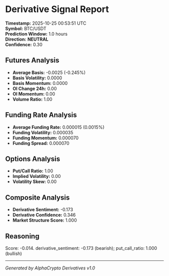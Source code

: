 # Derivative Signal Report

**Timestamp:** 2025-10-25 00:53:51 UTC  
**Symbol:** BTC/USDT  
**Prediction Window:** 1.0 hours  
**Direction:** **NEUTRAL**  
**Confidence:** 0.30

## Futures Analysis
- **Average Basis:** -0.0025 (-0.245%)
- **Basis Volatility:** 0.0000
- **Basis Momentum:** 0.0000
- **OI Change 24h:** 0.00
- **OI Momentum:** 0.00
- **Volume Ratio:** 1.00

## Funding Rate Analysis
- **Average Funding Rate:** 0.000015 (0.0015%)
- **Funding Volatility:** 0.000035
- **Funding Momentum:** 0.000070
- **Funding Spread:** 0.000070

## Options Analysis
- **Put/Call Ratio:** 1.00
- **Implied Volatility:** 0.00
- **Volatility Skew:** 0.00

## Composite Analysis
- **Derivative Sentiment:** -0.173
- **Derivative Confidence:** 0.346
- **Market Structure Score:** 1.000

## Reasoning
Score: -0.014. derivative_sentiment: -0.173 (bearish); put_call_ratio: 1.000 (bullish)

---
*Generated by AlphaCrypto Derivatives v1.0*
